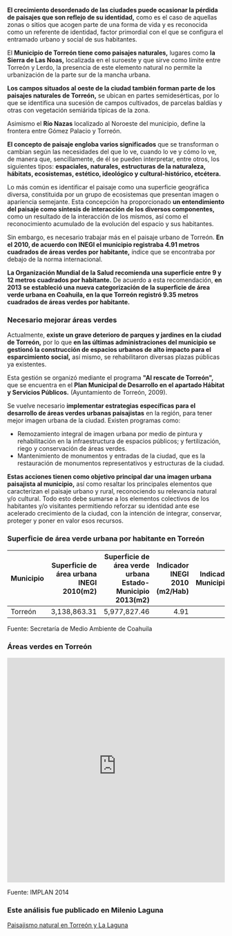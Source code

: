 
**El crecimiento desordenado de las ciudades puede ocasionar la pérdida de paisajes que son reflejo de su identidad,** como es el caso de aquellas zonas o sitios que acogen parte de una forma de vida y es reconocida como un referente de identidad, factor primordial con el que se configura el entramado urbano y social de sus habitantes.

El **Municipio de Torreón tiene como paisajes naturales,** lugares como **la Sierra de Las Noas,** localizada en el suroeste y que sirve como límite entre Torreón y Lerdo, la presencia de este elemento natural no permite la urbanización de la parte sur de la mancha urbana.

**Los campos situados al oeste de la ciudad también forman parte de los paisajes naturales de Torreón,** se ubican en partes semidesérticas, por lo que se identifica una sucesión de campos cultivados, de parcelas baldías y otras con vegetación semiárida típicas de la zona.

Asimismo el **Río Nazas** localizado al Noroeste del municipio, define la frontera entre Gómez Palacio y Torreón.

**El concepto de paisaje engloba varios significados** que se transforman o cambian según las necesidades del que lo ve, cuando lo ve y cómo lo ve, de manera que, sencillamente, de él se pueden interpretar, entre otros, los siguientes tipos: **espaciales, naturales, estructuras de la naturaleza, hábitats, ecosistemas, estético, ideológico y cultural-histórico, etcétera.**

Lo más común es identificar el paisaje como una superficie geográfica diversa, constituida por un grupo de ecosistemas que presentan imagen o apariencia semejante. Esta concepción ha proporcionado **un entendimiento del paisaje como síntesis de interacción de los diversos componentes,** como un resultado de la interacción de los mismos, así como el reconocimiento acumulado de la evolución del espacio y sus habitantes.

Sin embargo, es necesario  trabajar más en el paisaje urbano de Torreón. **En el 2010, de acuerdo con INEGI el municipio registraba 4.91 metros cuadrados de áreas verdes por habitante,** índice que se encontraba por debajo de la norma internacional.

**La Organización Mundial de la Salud recomienda una superficie entre 9 y 12 metros cuadrados por habitante.** De acuerdo a esta recomendación, **en 2013 se estableció una nueva categorización de la superficie de área verde urbana en Coahuila, en la que Torreón registró 9.35 metros cuadrados de áreas verdes por habitante.**

### Necesario mejorar áreas verdes

Actualmente, **existe un grave deterioro de parques y jardines en la ciudad de Torreón,** por lo que **en las últimas administraciones del municipio se gestionó la construcción de espacios urbanos de alto impacto para el esparcimiento social,** así mismo, se rehabilitaron diversas plazas públicas ya existentes.

Esta gestión se organizó mediante el programa **"Al rescate de Torreón",** que se encuentra en el **Plan Municipal de Desarrollo en el apartado Hábitat y Servicios Públicos.** (Ayuntamiento de Torreón, 2009).

Se vuelve necesario **implementar estrategias específicas para el desarrollo de áreas verdes urbanas paisajistas** en la región, para tener mejor imagen urbana de la ciudad. Existen programas como:

* Remozamiento integral de imagen urbana por medio de pintura y rehabilitación en la infraestructura de espacios públicos; y fertilización, riego y conservación de áreas verdes.
* Mantenimiento de monumentos y entradas de la ciudad, que es la restauración de monumentos representativos y estructuras de la ciudad.

**Estas acciones tienen como objetivo principal dar una imagen urbana paisajista al municipio,** así como resaltar los principales elementos que caracterizan el paisaje urbano y rural, reconociendo su relevancia natural y/o cultural. Todo esto debe sumarse a los elementos colectivos de los habitantes y/o visitantes permitiendo reforzar su identidad ante ese acelerado crecimiento de la ciudad, con la intención de integrar, conservar, proteger y poner en valor esos recursos.

### Superficie de área verde urbana por habitante en Torreón

Municipio | Superficie de área urbana INEGI 2010(m2) | Superficie de área verde urbana Estado-Municipio 2013(m2) | Indicador INEGI 2010 (m2/Hab) | Indicador Estado-Municipio(m2/Hab)
----------|-----------------------------------------:|----------------------------------------------------------:|------------------------------:|-----------------------------------:
Torreón   |                             3,138,863.31 |                                              5,977,827.46 |                          4.91 |                               9.35

Fuente: Secretaría de Medio Ambiente de Coahuila

### Áreas verdes en Torreón

<iframe width="100%" height="520" frameborder="0" src="https://implantorreon.cartodb.com/u/sigimplan/viz/1b85d4ce-3260-11e6-b50c-0ef24382571b/embed_map" allowfullscreen webkitallowfullscreen mozallowfullscreen oallowfullscreen msallowfullscreen></iframe>

Fuente: IMPLAN 2014

### Este análisis fue publicado en Milenio Laguna

[Paisajismo natural en Torreón y La Laguna](http://www.milenio.com/region/nuestra_metropoli_desde_el_implan-implan_torreon-paisajismo_natural_torreon-milenio_0_899310093.html)
